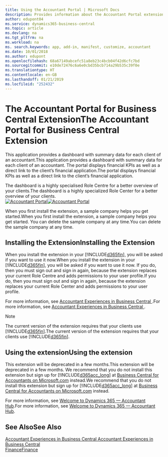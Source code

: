 ```yaml
---
title: Using the Accountant Portal | Microsoft Docs
description: Provides information about the Accountant Portal extension.
author: edupont04
ms.service: dynamics365-business-central
ms.topic: article
ms.devlang: na
ms.tgt_pltfrm: na
ms.workload: na
ms. search.keywords: app, add-in, manifest, customize, accountant
ms.date: 10/01/2018
ms.author: edupont
ms.openlocfilehash: 68a67149abcefc51a8eb23c4bcb04f42d6cfc7bd
ms.sourcegitcommit: e10de72476c6a6e0cbd35bcb714a29b535c39f0e
ms.translationtype: HT
ms.contentlocale: en-GB
ms.lasthandoff: 01/21/2019
ms.locfileid: "252432"
---
```

# <a name="the-accountant-portal-for-business-central-extension"></a><span data-ttu-id="56720-103">The Accountant Portal for Business Central Extension</span><span class="sxs-lookup"><span data-stu-id="56720-103">The Accountant Portal for Business Central Extension</span></span>
<span data-ttu-id="56720-104">This application provides a dashboard with summary data for each client of an accountant.</span><span class="sxs-lookup"><span data-stu-id="56720-104">This application provides a dashboard with summary data for each client of an accountant.</span></span> <span data-ttu-id="56720-105">The portal displays financial KPIs as well as a direct link to the client’s financial application.</span><span class="sxs-lookup"><span data-stu-id="56720-105">The portal displays financial KPIs as well as a direct link to the client’s financial application.</span></span>  

<span data-ttu-id="56720-106">The dashboard is a highly specialised Role Centre for a better overview of your clients.</span><span class="sxs-lookup"><span data-stu-id="56720-106">The dashboard is a highly specialized Role Center for a better overview of your clients.</span></span>  
<span data-ttu-id="56720-107">[![Accountant Portal](./media/ui-extensions-accportal/accountant-portal.png)](https://go.microsoft.com/fwlink/?linkid=851257)</span><span class="sxs-lookup"><span data-stu-id="56720-107">[![Accountant Portal](./media/ui-extensions-accportal/accountant-portal.png)](https://go.microsoft.com/fwlink/?linkid=851257)</span></span>

<span data-ttu-id="56720-108">When you first install the extension, a sample company helps you get started.</span><span class="sxs-lookup"><span data-stu-id="56720-108">When you first install the extension, a sample company helps you get started.</span></span> <span data-ttu-id="56720-109">You can delete the sample company at any time.</span><span class="sxs-lookup"><span data-stu-id="56720-109">You can delete the sample company at any time.</span></span>  

## <a name="installing-the-extension"></a><span data-ttu-id="56720-110">Installing the Extension</span><span class="sxs-lookup"><span data-stu-id="56720-110">Installing the Extension</span></span>
<span data-ttu-id="56720-111">When you install the extension in your [!INCLUDE[d365fin](includes/d365fin_md.md)], you will be asked if you want to use it now.</span><span class="sxs-lookup"><span data-stu-id="56720-111">When you install the extension in your [!INCLUDE[d365fin](includes/d365fin_md.md)], you will be asked if you want to use it now.</span></span> <span data-ttu-id="56720-112">If you do, then you must sign out and sign in again, because the extension replaces your current Role Centre and adds permissions to your user profile.</span><span class="sxs-lookup"><span data-stu-id="56720-112">If you do, then you must sign out and sign in again, because the extension replaces your current Role Center and adds permissions to your user profile.</span></span>  

<span data-ttu-id="56720-113">For more information, see [Accountant Experiences in Business Central ](finance-accounting.md).</span><span class="sxs-lookup"><span data-stu-id="56720-113">For more information, see [Accountant Experiences in Business Central ](finance-accounting.md).</span></span>  

> [!NOTE]  
>  <span data-ttu-id="56720-114">The current version of the extension requires that your clients use [!INCLUDE[d365fin](includes/d365fin_md.md)].</span><span class="sxs-lookup"><span data-stu-id="56720-114">The current version of the extension requires that your clients use [!INCLUDE[d365fin](includes/d365fin_md.md)].</span></span>  

## <a name="using-the-extension"></a><span data-ttu-id="56720-115">Using the extension</span><span class="sxs-lookup"><span data-stu-id="56720-115">Using the extension</span></span>
<span data-ttu-id="56720-116">This extension will be deprecated in a few months.</span><span class="sxs-lookup"><span data-stu-id="56720-116">This extension will be deprecated in a few months.</span></span> <span data-ttu-id="56720-117">We recommend that you do not install this extension but sign up for [!INCLUDE[d365acc_long](includes/d365acc_long_md.md)] at [Business Central for Accountants on Microsoft.com](https://www.microsoft.com/en-us/dynamics365/financial-insights-for-accountants) instead.</span><span class="sxs-lookup"><span data-stu-id="56720-117">We recommend that you do not install this extension but sign up for [!INCLUDE[d365acc_long](includes/d365acc_long_md.md)] at [Business Central for Accountants on Microsoft.com](https://www.microsoft.com/en-us/dynamics365/financial-insights-for-accountants) instead.</span></span>

<span data-ttu-id="56720-118">For more information, see [Welcome to Dynamics 365 — Accountant Hub](/dynamics365/accountants/index).</span><span class="sxs-lookup"><span data-stu-id="56720-118">For more information, see [Welcome to Dynamics 365 — Accountant Hub](/dynamics365/accountants/index).</span></span>  

## <a name="see-also"></a><span data-ttu-id="56720-119">See Also</span><span class="sxs-lookup"><span data-stu-id="56720-119">See Also</span></span>
[<span data-ttu-id="56720-120">Accountant Experiences in Business Central </span><span class="sxs-lookup"><span data-stu-id="56720-120">Accountant Experiences in Business Central </span></span>](finance-accounting.md)  
[<span data-ttu-id="56720-121">Finance</span><span class="sxs-lookup"><span data-stu-id="56720-121">Finance</span></span>](finance.md)  
